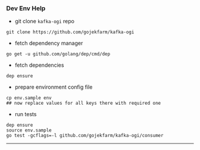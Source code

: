 
### Dev Env Help


* git clone `kafka-ogi` repo

```
git clone https://github.com/gojekfarm/kafka-ogi
```


* fetch dependency manager

```
go get -u github.com/golang/dep/cmd/dep
```

* fetch dependencies

```
dep ensure
```

* prepare environment config file

```
cp env.sample env
## now replace values for all keys there with required one
```

* run tests

```
dep ensure
source env.sample
go test -gcflags=-l github.com/gojekfarm/kafka-ogi/consumer
```

---
